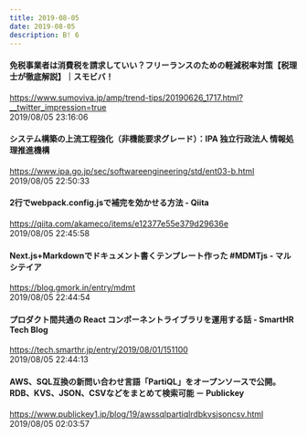 ```yaml
---
title: 2019-08-05
date: 2019-08-05
description: B! 6
---
```


#### 免税事業者は消費税を請求していい？フリーランスのための軽減税率対策【税理士が徹底解説】｜スモビバ！
https://www.sumoviva.jp/amp/trend-tips/20190626_1717.html?__twitter_impression=true<br>
2019/08/05 23:16:06<br>


#### システム構築の上流工程強化（非機能要求グレード）：IPA 独立行政法人 情報処理推進機構
https://www.ipa.go.jp/sec/softwareengineering/std/ent03-b.html<br>
2019/08/05 22:50:33<br>


#### 2行でwebpack.config.jsで補完を効かせる方法 - Qiita
https://qiita.com/akameco/items/e12377e55e379d29636e<br>
2019/08/05 22:45:58<br>


#### Next.js+Markdownでドキュメント書くテンプレート作った #MDMTjs - マルシテイア
https://blog.gmork.in/entry/mdmt<br>
2019/08/05 22:44:54<br>


#### プロダクト間共通の React コンポーネントライブラリを運用する話 - SmartHR Tech Blog
https://tech.smarthr.jp/entry/2019/08/01/151100<br>
2019/08/05 22:44:13<br>


#### AWS、SQL互換の新問い合わせ言語「PartiQL」をオープンソースで公開。RDB、KVS、JSON、CSVなどをまとめて検索可能 － Publickey
https://www.publickey1.jp/blog/19/awssqlpartiqlrdbkvsjsoncsv.html<br>
2019/08/05 02:03:57<br>


